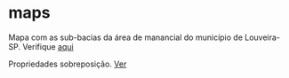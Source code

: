 # maps

Mapa com as sub-bacias da área de manancial do município de Louveira-SP.
Verifique [aqui](Subs.html)

Propriedades sobreposição. [Ver](Propriedades_Sobreposicao_Louveira.html)
